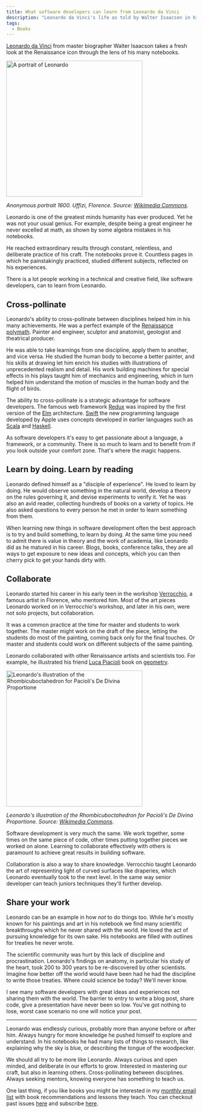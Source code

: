 ```yaml
---
title: What software developers can learn from Leonardo da Vinci
description: "Leonardo da Vinci's life as told by Walter Isaacson in his biography is a source of inspiration for anyone working in a technical and creative field."
tags:
  - Books
---
```


[Leonardo da Vinci](https://amzn.to/2p8m1Qd) from master biographer Walter Isaacson takes a fresh look at the Renaissance icon through the lens of his many notebooks.

<img alt="A portrait of Leonardo" src="https://upload.wikimedia.org/wikipedia/commons/0/0c/Leonardo-da-vinci-posible-autorretrato-del-artista-galeria-de-los-uffizi-florencia_1c92d9d7_2.png" width=360 />

_Anonymous portrait 1600. Uffizi, Florence. Source: [Wikimedia Commons](https://commons.wikimedia.org/wiki/Leonardo_da_Vinci#/media/File:Leonardo-da-vinci-posible-autorretrato-del-artista-galeria-de-los-uffizi-florencia_1c92d9d7_2.png)._

Leonardo is one of the greatest minds humanity has ever produced. Yet he was not your usual genius. For example, despite being a great engineer he never excelled at math, as shown by some algebra mistakes in his notebooks.

He reached extraordinary results through constant, relentless, and deliberate practice of his craft. The notebooks prove it. Countless pages in which he painstakingly practiced, studied different subjects, reflected on his experiences.

There is a lot people working in a technical and creative field, like software developers, can to learn from Leonardo.

## Cross-pollinate

Leonardo's ability to cross-pollinate between disciplines helped him in his many achievements. He was a perfect example of the [Renaissance polymath](https://simple.wikipedia.org/wiki/Renaissance_man). Painter and engineer, sculptor and anatomist, geologist and theatrical producer.

He was able to take learnings from one discipline, apply them to another, and vice versa. He studied the human body to become a better painter, and his skills at drawing let him enrich his studies with illustrations of unprecedented realism and detail. His work building machines for special effects in his plays taught him of mechanics and engineering, which in turn helped him understand the motion of muscles in the human body and the flight of birds.

The ability to cross-pollinate is a strategic advantage for software developers. The famous web framework [Redux](https://redux.js.org/introduction) was inspired by the first version of the [Elm](https://elm-lang.org/) architecture. [Swift](https://swift.org/) the new programming language developed by Apple uses concepts developed in earlier languages such as [Scala](https://www.scala-lang.org/) and [Haskell](https://www.haskell.org/).

As software developers it's easy to get passionate about a language, a framework, or a community. There is so much to learn and to benefit from if you look outside your comfort zone. That's where the magic happens.

## Learn by doing. Learn by reading

Leonardo defined himself as a "disciple of experience". He loved to learn by doing. He would observe something in the natural world, develop a theory on the rules governing it, and devise experiments to verify it. Yet he was also an avid reader, collecting hundreds of books on a variety of topics. He also asked questions to every person he met in order to learn something from them.

When learning new things in software development often the best approach is to try and build something, to learn by doing. At the same time you need to admit there is value in theory and the work of academia, like Leonardo did as he matured in his career. Blogs, books, conference talks, they are all ways to get exposure to new ideas and concepts, which you can then cherry pick to get your hands dirty with.

## Collaborate

Leonardo started his career in his early teen in the workshop [Verrocchio](https://en.wikipedia.org/wiki/Andrea_del_Verrocchio), a famous artist in Florence, who mentored him. Most of the art pieces Leonardo worked on in Verrocchio's workshop, and later in his own, were not solo projects, but collaboration.

It was a common practice at the time for master and students to work together. The master might work on the draft of the piece, letting the students do most of the painting, coming back only for the final touches. Or master and students could work on different subjects of the same painting.

Leonardo collaborated with other Renaissance artists and scientists too. For example, he illustrated his friend [Luca Piacioli](https://en.wikipedia.org/wiki/Luca_Pacioli) book on [geometry](https://en.wikipedia.org/wiki/De_divina_proportione).

<img alt="Leonardo's illustration of the Rhombicuboctahedron for Pacioli's De Divina Proportione" src="https://upload.wikimedia.org/wikipedia/commons/1/18/Leonardo_polyhedra.png" width=360 />

_Leonardo's illustration of the Rhombicuboctahedron for Pacioli's De Divina Proportione. Source: [Wikimedia Commons](https://commons.wikimedia.org/wiki/File:Leonardo_polyhedra.png)._

Software development is very much the same. We work together, some times on the same piece of code, other times putting together pieces we worked on alone. Learning to collaborate effectively with others is paramount to achieve great results in building software.

Collaboration is also a way to share knowledge. Verrocchio taught Leonardo the art of representing light of curved surfaces like draperies, which Leonardo eventually took to the next level. In the same way senior developer can teach juniors techniques they'll further develop.

## Share your work

Leonardo can be an example in how _not_ to do things too. While he's mostly known for his paintings and art in his notebook we find many scientific breakthroughs which he never shared with the world. He loved the act of pursuing knowledge for its own sake. His notebooks are filled with outlines for treaties he never wrote.

The scientific community was hurt by this lack of discipline and procrastination. Leonardo's findings on anatomy, in particular his study of the heart, took 200 to 300 years to be re-discovered by other scientists. Imagine how better off the world would have been had he had the discipline to write those treaties. Where could science be today? We'll never know.

I see many software developers with great ideas and experiences not sharing them with the world. The barrier to entry to write a blog post, share code, give a presentation have never been so low. You've got nothing to lose, worst case scenario no one will notice your post.

---

Leonardo was endlessly curious, probably more than anyone before or after him. Always hungry for more knowledge he pushed himself to explore and understand. In his notebooks he had many lists of things to research, like explaining why the sky is blue, or describing the tongue of the woodpecker.

We should all try to be more like Leonardo. Always curious and open minded, and deliberate in our efforts to grow. Interested in mastering our craft, but also in learning others. Cross-pollinating between disciplines. Always seeking mentors, knowing everyone has something to teach us.

One last thing, if you like books you might be interested in my [monthly email list](https://mokacoding.us10.list-manage.com/subscribe?u=45a265e2a9d2b9dbec5f98d51&id=325d8c0fd4) with book recommendations and lessons they teach. You can checkout past issues [here](https://us10.campaign-archive.com/home/?u=45a265e2a9d2b9dbec5f98d51&id=325d8c0fd4) and subscribe [here](https://mokacoding.us10.list-manage.com/subscribe?u=45a265e2a9d2b9dbec5f98d51&id=325d8c0fd4).
